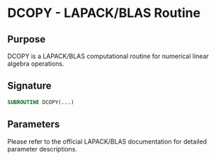 # DCOPY - LAPACK/BLAS Routine

## Purpose

DCOPY is a LAPACK/BLAS computational routine for numerical linear algebra operations.

## Signature

```fortran
SUBROUTINE DCOPY(...)
```

## Parameters

Please refer to the official LAPACK/BLAS documentation for detailed parameter descriptions.
